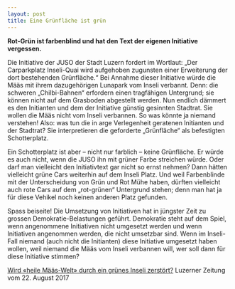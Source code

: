 ```yaml
---
layout: post
title: Eine Grünfläche ist grün
---
```


**Rot-Grün ist farbenblind und hat den Text der eigenen Initiative vergessen.**

Die Initiative der JUSO der Stadt Luzern fordert im Wortlaut: „Der Carparkplatz Inseli-Quai wird aufgehoben zugunsten einer Erweiterung der dort bestehenden Grünfläche.“
Bei Annahme dieser Initiative würde die Määs mit ihrem dazugehörigen Lunapark vom Inseli verbannt. Denn: die schweren „Chilbi-Bahnen“ erfordern einen tragfähigen Untergrund; sie können nicht auf dem Grasboden abgestellt werden. Nun endlich dämmert es den Initianten und dem der Initiative günstig gesinnten Stadtrat. Sie wollen die Määs nicht vom Inseli verbannen. So was könnte ja niemand verstehen! Also: was tun die in arge Verlegenheit geratenen Initianten und der Stadtrat? Sie interpretieren die geforderte „Grünfläche“ als befestigten Schotterplatz.

Ein Schotterplatz ist aber – nicht nur farblich – keine Grünfläche. Er würde es auch nicht, wenn die JUSO ihn mit grüner Farbe streichen würde. Oder darf man vielleicht den Initiativtext gar nicht so ernst nehmen? Dann hätten vielleicht grüne Cars weiterhin auf dem Inseli Platz. Und weil Farbenblinde mit der Unterscheidung von Grün und Rot Mühe haben, dürften vielleicht auch rote Cars auf dem „rot-grünen“ Untergrund stehen; denn man hat ja für diese Vehikel noch keinen anderen Platz gefunden.

Spass beiseite! Die Umsetzung von Initiativen hat in jüngster Zeit zu grossen Demokratie-Belastungen geführt. Demokratie steht auf dem Spiel, wenn angenommene Initiativen nicht umgesetzt werden und wenn Initiativen angenommen werden, die nicht umsetzbar sind. Wenn im Inseli-Fall niemand (auch nicht die Initianten) diese Initiative umgesetzt haben wollen, weil niemand die Määs vom Inseli verbannen will, wer soll dann für diese Initiative stimmen?

[Wird «heile Määs-Welt» durch ein grünes Inseli zerstört?](http://www.luzernerzeitung.ch/nachrichten/zentralschweiz/luzern/wird-heile-maeaes-welt-zerstoert;art9647,1088007)
Luzerner Zeitung vom 22. August 2017
